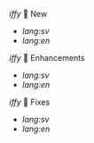 _iffy_ 🎉 New
 * _lang:sv_ 
 * _lang:en_ 

_iffy_ 🍰 Enhancements
 * _lang:sv_ 
 * _lang:en_ 

_iffy_ 🐛 Fixes
 * _lang:sv_ 
 * _lang:en_ 
